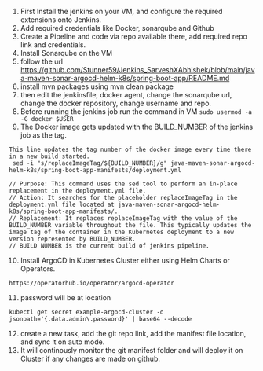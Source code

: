1. First Install the jenkins on your VM, and configure the required extensions onto Jenkins.
2. Add required credentials like Docker, sonarqube and Github
3. Create a Pipeline and code via repo available there, add required repo link and credentials.
4. Install Sonarqube on the VM
5. follow the url https://github.com/Stunner59/Jenkins_SarveshXAbhishek/blob/main/java-maven-sonar-argocd-helm-k8s/spring-boot-app/README.md
6. install mvn packages using mvn clean package
7. then edit the jenkinsfile, docker agent, change the sonarqube url, change the docker repository, change username and repo.
8. Before running the jenkins job run the command in VM  ```sudo usermod -a -G docker $USER```
9. The Docker image gets updated with the BUILD_NUMBER of the jenkins job as the tag.

```
This line updates the tag number of the docker image every time there in a new build started.
 sed -i "s/replaceImageTag/${BUILD_NUMBER}/g" java-maven-sonar-argocd-helm-k8s/spring-boot-app-manifests/deployment.yml
                    
// Purpose: This command uses the sed tool to perform an in-place replacement in the deployment.yml file.
// Action: It searches for the placeholder replaceImageTag in the deployment.yml file located at java-maven-sonar-argocd-helm-k8s/spring-boot-app-manifests/.
// Replacement: It replaces replaceImageTag with the value of the BUILD_NUMBER variable throughout the file. This typically updates the image tag of the container in the Kubernetes deployment to a new version represented by BUILD_NUMBER.
// BUILD NUMBER is the current build of jenkins pipeline.

```

10. Install ArgoCD in Kubernetes Cluster either using Helm Charts or Operators.
```
https://operatorhub.io/operator/argocd-operator
```
11. password will be at location
```
kubectl get secret example-argocd-cluster -o jsonpath='{.data.admin\.password}' | base64 --decode
```

12. create a new task, add the git repo link, add the manifest file location, and sync it on auto mode.
13. It will continously monitor the git manifest folder and will deploy it on Cluster if any changes are made on github. 
